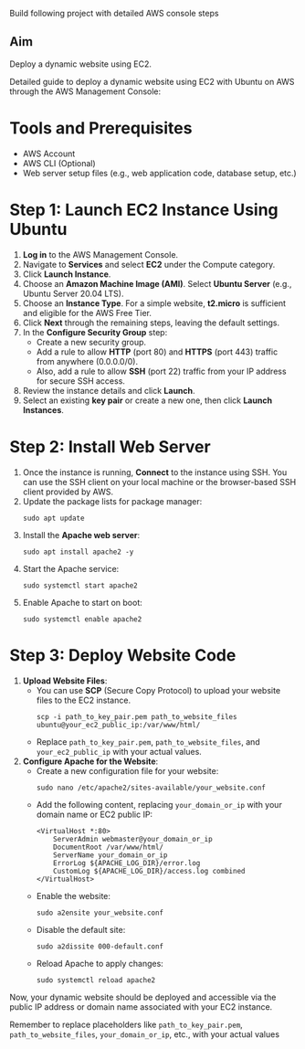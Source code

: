 Build following project with detailed AWS console steps 

## Aim
Deploy a dynamic website using EC2.



Detailed guide to deploy a dynamic website using EC2 with Ubuntu on AWS through the AWS Management Console:

# Tools and Prerequisites
- AWS Account
- AWS CLI (Optional)
- Web server setup files (e.g., web application code, database setup, etc.)

# Step 1: Launch EC2 Instance Using Ubuntu
1. **Log in** to the AWS Management Console.
2. Navigate to **Services** and select **EC2** under the Compute category.
3. Click **Launch Instance**.
4. Choose an **Amazon Machine Image (AMI)**. Select **Ubuntu Server** (e.g., Ubuntu Server 20.04 LTS).
5. Choose an **Instance Type**. For a simple website, **t2.micro** is sufficient and eligible for the AWS Free Tier.
6. Click **Next** through the remaining steps, leaving the default settings.
7. In the **Configure Security Group** step:
   - Create a new security group.
   - Add a rule to allow **HTTP** (port 80) and **HTTPS** (port 443) traffic from anywhere (0.0.0.0/0).
   - Also, add a rule to allow **SSH** (port 22) traffic from your IP address for secure SSH access.
8. Review the instance details and click **Launch**.
9. Select an existing **key pair** or create a new one, then click **Launch Instances**.

# Step 2: Install Web Server
1. Once the instance is running, **Connect** to the instance using SSH. You can use the SSH client on your local machine or the browser-based SSH client provided by AWS.
2. Update the package lists for package manager:
   ```
   sudo apt update
   ```
3. Install the **Apache web server**:
   ```
   sudo apt install apache2 -y
   ```
4. Start the Apache service:
   ```
   sudo systemctl start apache2
   ```
5. Enable Apache to start on boot:
   ```
   sudo systemctl enable apache2
   ```

# Step 3: Deploy Website Code
1. **Upload Website Files**:
   - You can use **SCP** (Secure Copy Protocol) to upload your website files to the EC2 instance.
     ```
     scp -i path_to_key_pair.pem path_to_website_files ubuntu@your_ec2_public_ip:/var/www/html/
     ```
   - Replace `path_to_key_pair.pem`, `path_to_website_files`, and `your_ec2_public_ip` with your actual values.
2. **Configure Apache for the Website**:
   - Create a new configuration file for your website:
     ```
     sudo nano /etc/apache2/sites-available/your_website.conf
     ```
   - Add the following content, replacing `your_domain_or_ip` with your domain name or EC2 public IP:
     ```
     <VirtualHost *:80>
         ServerAdmin webmaster@your_domain_or_ip
         DocumentRoot /var/www/html/
         ServerName your_domain_or_ip
         ErrorLog ${APACHE_LOG_DIR}/error.log
         CustomLog ${APACHE_LOG_DIR}/access.log combined
     </VirtualHost>
     ```
   - Enable the website:
     ```
     sudo a2ensite your_website.conf
     ```
   - Disable the default site:
     ```
     sudo a2dissite 000-default.conf
     ```
   - Reload Apache to apply changes:
     ```
     sudo systemctl reload apache2
     ```

Now, your dynamic website should be deployed and accessible via the public IP address or domain name associated with your EC2 instance.

Remember to replace placeholders like `path_to_key_pair.pem`, `path_to_website_files`, `your_domain_or_ip`, etc., with your actual values
